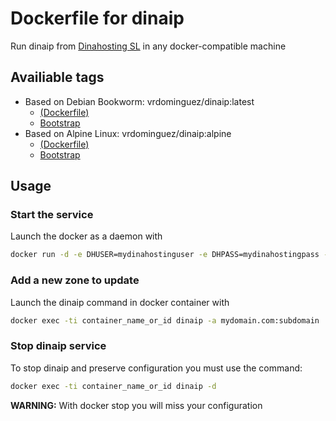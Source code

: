 # Dockerfile for dinaip

Run dinaip from [Dinahosting SL](https://www.dinahosting.com) in any docker-compatible machine

## Availiable tags

+ Based on Debian Bookworm: vrdominguez/dinaip:latest
  + [(Dockerfile)](/debian/Dockerfile)
  + [Bootstrap](/debian/bootstrap.sh)
+ Based on Alpine Linux: vrdominguez/dinaip:alpine
  + [(Dockerfile)](/alpine/Dockerfile)
  + [Bootstrap](/alpine/bootstrap.sh)

## Usage

### Start the service

Launch the docker as a daemon with

```bash
docker run -d -e DHUSER=mydinahostinguser -e DHPASS=mydinahostingpass -v /your/local/dir/for/config:/var/persistent vrdominguez/dinaip
```

### Add a new zone to update

Launch the dinaip command in docker container with

```bash
docker exec -ti container_name_or_id dinaip -a mydomain.com:subdomain
```

### Stop dinaip service

To stop dinaip and preserve configuration you must use the command:

```bash
docker exec -ti container_name_or_id dinaip -d
```

**WARNING:** With docker stop you will miss your configuration
